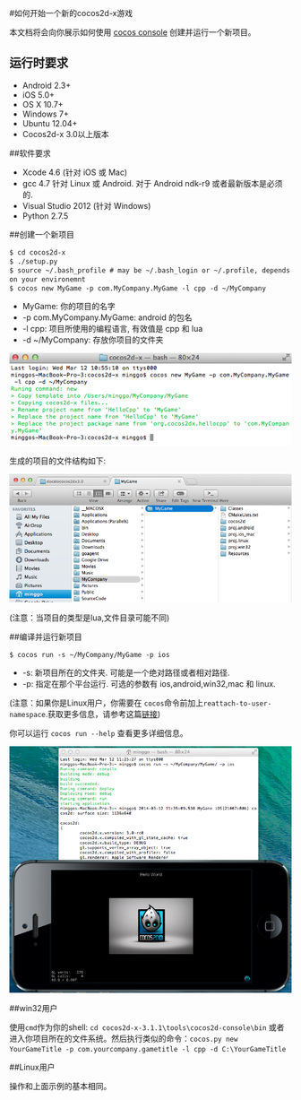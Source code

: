 #如何开始一个新的cocos2d-x游戏

本文档将会向你展示如何使用 [cocos console](https://github.com/cocos2d/cocos2d-console) 创建并运行一个新项目。

## 运行时要求
- Android 2.3+
- iOS 5.0+
- OS X 10.7+
- Windows 7+
- Ubuntu 12.04+
- Cocos2d-x 3.0以上版本

##软件要求

- Xcode 4.6 (针对 iOS 或 Mac)
- gcc 4.7 针对 Linux 或 Android. 对于 Android ndk-r9 或者最新版本是必须的.
- Visual Studio 2012 (针对 Windows)
- Python 2.7.5

##创建一个新项目

```
$ cd cocos2d-x
$ ./setup.py
$ source ~/.bash_profile # may be ~/.bash_login or ~/.profile, depends on your environemnt
$ cocos new MyGame -p com.MyCompany.MyGame -l cpp -d ~/MyCompany
```

- MyGame: 你的项目的名字
- -p com.MyCompany.MyGame: android 的包名
- -l cpp: 项目所使用的编程语言, 有效值是 cpp 和 lua
- -d ~/MyCompany: 存放你项目的文件夹

![img](res/new_game.png)

生成的项目的文件结构如下:

![img](res/folder_structure.png)

(注意：当项目的类型是lua,文件目录可能不同)

##编译并运行新项目

```
$ cocos run -s ~/MyCompany/MyGame -p ios
```

- -s: 新项目所在的文件夹. 可能是一个绝对路径或者相对路径.
- -p: 指定在那个平台运行. 可选的参数有 ios,android,win32,mac 和 linux.

(注意：如果你是Linux用户，你需要在 `cocos`命令前加上`reattach-to-user-namespace`.获取更多信息，请参考这篇[链接](https://github.com/phonegap/ios-sim))

你可以运行 `cocos run --help` 查看更多详细信息。

![img](res/run_screen.png)

##win32用户

使用`cmd`作为你的shell: `cd cocos2d-x-3.1.1\tools\cocos2d-console\bin` 或者进入你项目所在的文件系统。然后执行类似的命令：`cocos.py new YourGameTitle -p com.yourcompany.gametitle -l cpp -d C:\YourGameTitle`

##Linux用户

操作和上面示例的基本相同。